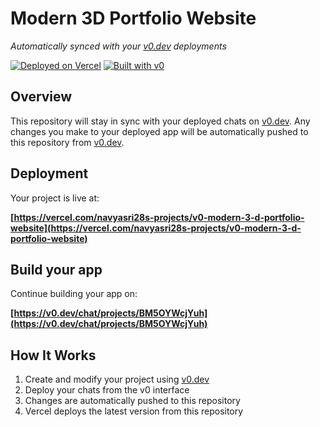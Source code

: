 # Modern 3D Portfolio Website

*Automatically synced with your [v0.dev](https://v0.dev) deployments*

[![Deployed on Vercel](https://img.shields.io/badge/Deployed%20on-Vercel-black?style=for-the-badge&logo=vercel)](https://vercel.com/navyasri28s-projects/v0-modern-3-d-portfolio-website)
[![Built with v0](https://img.shields.io/badge/Built%20with-v0.dev-black?style=for-the-badge)](https://v0.dev/chat/projects/BM5OYWcjYuh)

## Overview

This repository will stay in sync with your deployed chats on [v0.dev](https://v0.dev).
Any changes you make to your deployed app will be automatically pushed to this repository from [v0.dev](https://v0.dev).

## Deployment

Your project is live at:

**[https://vercel.com/navyasri28s-projects/v0-modern-3-d-portfolio-website](https://vercel.com/navyasri28s-projects/v0-modern-3-d-portfolio-website)**

## Build your app

Continue building your app on:

**[https://v0.dev/chat/projects/BM5OYWcjYuh](https://v0.dev/chat/projects/BM5OYWcjYuh)**

## How It Works

1. Create and modify your project using [v0.dev](https://v0.dev)
2. Deploy your chats from the v0 interface
3. Changes are automatically pushed to this repository
4. Vercel deploys the latest version from this repository